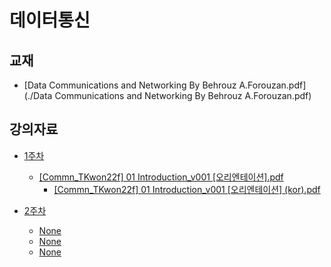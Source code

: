 # 데이터통신

## 교재

* [Data Communications and Networking By Behrouz A.Forouzan.pdf](./Data Communications and Networking By Behrouz A.Forouzan.pdf)

## 강의자료

* [1주차](./Week-1)
  * [[Commn_TKwon22f] 01 Introduction_v001 [오리엔테이션].pdf](./Week-1/%5BCommn_TKwon22f%5D%2001%20Introduction_v001%20%5B%EC%98%A4%EB%A6%AC%EC%97%94%ED%85%8C%EC%9D%B4%EC%85%98%5D.pdf)
  	* [[Commn_TKwon22f] 01 Introduction_v001 [오리엔테이션] (kor).pdf](./Week-1/%5BCommn_TKwon22f%5D%2001%20Introduction_v001%20%5B%EC%98%A4%EB%A6%AC%EC%97%94%ED%85%8C%EC%9D%B4%EC%85%98%5D%20(kor).pdf)

 
* [2주차](./Week-2)
  * [None]()
  * [None]()
  * [None]()

